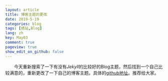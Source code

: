 ```yaml
---
layout: article
title: 博客主题的更改
date: 2019-5-19
categories: blog
tags: [搭站,Blog]
lang: zh
key: May03
comment: true
pageview: true
show_edit_on_github: false
---
```


&emsp;&emsp;今天重新搜索了一下有没有*Jekyll*的比较好的Blog主题，然后找到一个自己比较满意的，重新更改了一下自己的博客主题。具体的[github地址](https://github.com/kitian616/jekyll-TeXt-theme)。推荐给大家。
